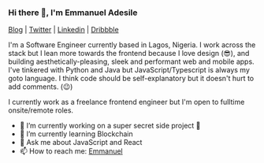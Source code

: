 ### Hi there 👋, I'm Emmanuel Adesile

[Blog](https://dev.to/emmaadesile) | [Twitter](https://twitter.com/emma_adesile) | [Linkedin](https://linkedin.com/in/emmaadesile) | [Dribbble](https://dribbble.com/emmaadesile)

I'm a Software Engineer currently based in Lagos, Nigeria. I work across the stack but I lean more towards the frontend because I love design (😎), and building aesthetically-pleasing, sleek and performant web and mobile apps. I've tinkered with Python and Java but JavaScript/Typescript is always my goto language. I think code should be self-explanatory but it doesn't hurt to add comments. (😉)

I currently work as a freelance frontend engineer but I'm open to fulltime onsite/remote roles.

- 🔭 I’m currently working on a super secret side project 🤞
- 🌱 I’m currently learning Blockchain
- 💬 Ask me about JavaScript and React
- 📫 How to reach me: [Emmanuel](mailto:emma2adesile@gmail.com)
